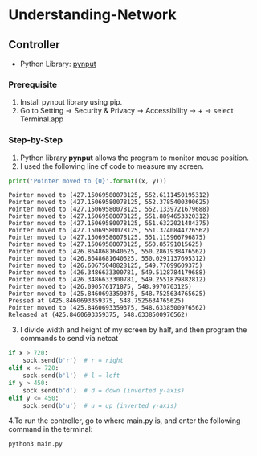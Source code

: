 # Understanding-Network

## Controller

- Python Library: [pynput](https://pypi.org/project/pynput/)

### Prerequisite

1. Install pynput library using pip.
2. Go to Setting -> Security & Privacy -> Accessibility -> + -> select Terminal.app

### Step-by-Step

1. Python library **pynput** allows the program to monitor mouse position.
2. I used the following line of code to measure my screen.

```python
print('Pointer moved to {0}'.format((x, y)))
```

```terminal
Pointer moved to (427.15069580078125, 552.6111450195312)
Pointer moved to (427.15069580078125, 552.3785400390625)
Pointer moved to (427.15069580078125, 552.1339721679688)
Pointer moved to (427.15069580078125, 551.8894653320312)
Pointer moved to (427.15069580078125, 551.6322021484375)
Pointer moved to (427.15069580078125, 551.3740844726562)
Pointer moved to (427.15069580078125, 551.115966796875)
Pointer moved to (427.15069580078125, 550.85791015625)
Pointer moved to (426.8648681640625, 550.2861938476562)
Pointer moved to (426.8648681640625, 550.0291137695312)
Pointer moved to (426.60675048828125, 549.77099609375)
Pointer moved to (426.3486633300781, 549.5128784179688)
Pointer moved to (426.3486633300781, 549.2551879882812)
Pointer moved to (426.090576171875, 548.9970703125)
Pointer moved to (425.8460693359375, 548.7525634765625)
Pressed at (425.8460693359375, 548.7525634765625)
Pointer moved to (425.8460693359375, 548.6338500976562)
Released at (425.8460693359375, 548.6338500976562)
```

3. I divide width and height of my screen by half, and then program the commands to send via netcat

```python
if x > 720:
    sock.send(b'r')  # r = right
elif x <= 720:
    sock.send(b'l')  # l = left
if y > 450:
    sock.send(b'd')  # d = down (inverted y-axis)
elif y <= 450:
    sock.send(b'u')  # u = up (inverted y-axis)
```

4.To run the controller, go to where main.py is, and enter the following command in the terminal:

```terminal
python3 main.py
```
